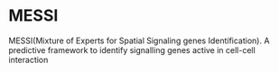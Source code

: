 # MESSI
MESSI(Mixture of Experts for Spatial Signaling genes Identification). A predictive framework to identify signalling genes active in cell-cell interaction 
